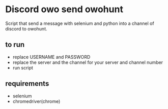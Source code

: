 # Discord owo send owohunt

Script that send a message with selenium and python into a channel of discord to owohunt.

## to run

- replace USERNAME and PASSWORD
- replace the server and the channel for your server and channel number
- run script

## requirements

- selenium
- chromedriver(chrome)
